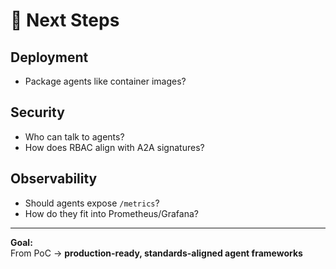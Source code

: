 # 🚀 Next Steps

## Deployment
- Package agents like container images?  

## Security
- Who can talk to agents?  
- How does RBAC align with A2A signatures?  

## Observability
- Should agents expose `/metrics`?  
- How do they fit into Prometheus/Grafana?

---

**Goal:**  
From PoC → **production-ready, standards-aligned agent frameworks**

